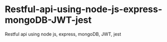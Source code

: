 # Restful-api-using-node-js-express-mongoDB-JWT-jest
Restful api using node js, express, mongoDB, JWT, jest
